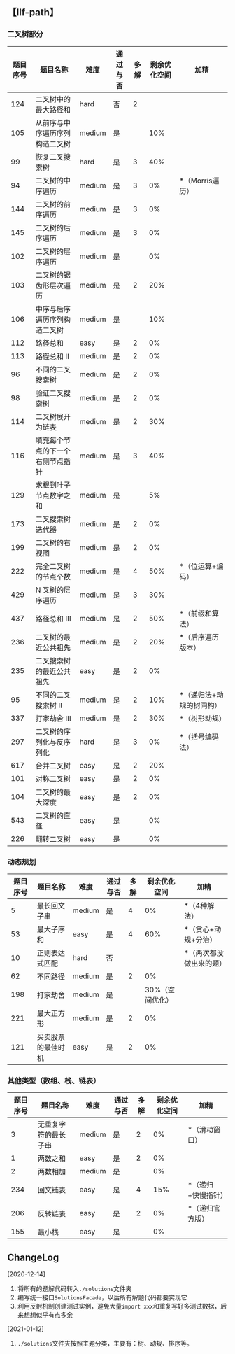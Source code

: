 ## 【llf-path】

### 二叉树部分

| 题目序号 | 题目名称 | 难度 | 通过与否 | 多解 | 剩余优化空间 | 加精 |
| -- | -- | -- | -- | -- | -- | -- | 
| 124 | 二叉树中的最大路径和 | hard | 否 | 2 | |  |
| 105 | 从前序与中序遍历序列构造二叉树 | medium | 是 | | 10% | |
| 99 |  恢复二叉搜索树 | hard | 是 | 3 | 40% | |
| 94 | 二叉树的中序遍历 | medium | 是 | 3 | 0% | *（Morris遍历） |
| 144 | 二叉树的前序遍历 | medium | 是 | 3 | 0% | |
| 145 | 二叉树的后序遍历 | medium | 是 | 3 | 0% | | 
| 102 | 二叉树的层序遍历 | medium | 是 |  | 0% | |
| 103 | 二叉树的锯齿形层次遍历 | medium | 是 | 2 | 20% |  |
| 106 | 中序与后序遍历序列构造二叉树 | medium | 是 |  | 10% | |
| 112 | 路径总和 | easy | 是 | 2 | 0% | |
| 113 | 路径总和 II | medium | 是 | 2 | 0% | |
| 96 | 不同的二叉搜索树 | medium | 是 | 2 | 0% | |
| 98 | 验证二叉搜索树 | medium | 是 | 2 | 0% |  |
| 114 | 二叉树展开为链表 | medium | 是 | 2 | 30% |  |
| 116 | 填充每个节点的下一个右侧节点指针 | medium | 是 | 3 | 40% | |
| 129 | 求根到叶子节点数字之和 | medium | 是 |  | 5% | |
| 173 | 二叉搜索树迭代器 | medium | 是 | 2 | 0% | |
| 199 | 二叉树的右视图 | medium | 是 | 2 | 0% | |
| 222 | 完全二叉树的节点个数 | medium | 是 | 4 | 50% | *（位运算+编码） |
| 429 | N 叉树的层序遍历 | medium | 是 | 3 | 30% | |
| 437 | 路径总和 III | medium | 是 | 2 | 50% | *（前缀和算法） |
| 236 | 二叉树的最近公共祖先 | medium | 是 | 2 | 20% | *（后序遍历版本） |
| 235 | 二叉搜索树的最近公共祖先 | easy | 是 | 2 | 0% | |
| 95 | 不同的二叉搜索树 II | medium | 是 | 2 | 10% | *（递归法+动规的树同构） |
| 337 | 打家劫舍 III | medium | 是 | 2 | 30% | *（树形动规） |
| 297 | 二叉树的序列化与反序列化 | hard | 是 | 3 | 0% |  *（括号编码法） |
| 617 | 合并二叉树 | easy | 是 | 2 | 20% | |
| 101 | 对称二叉树 | easy | 是 | 2 | 0% | | 
| 104 | 二叉树的最大深度| easy | 是 | 2 | 0% | |
| 543 | 二叉树的直径 | easy | 是 | | 0% | |
| 226 | 翻转二叉树 | easy | 是 | | 0% | | 

### 动态规划

| 题目序号 | 题目名称 | 难度 | 通过与否 | 多解 | 剩余优化空间 | 加精 |
| -- | -- | -- | -- | -- | -- | -- | 
| 5 | 最长回文子串 | medium | 是 | 4 | 0% | *（4种解法） |
| 53 | 最大子序和 | easy | 是 | 4 | 60% | *（贪心+动规+分治）|
| 10 | 正则表达式匹配 | hard | 否 |  |  | *（两次都没做出来的题）|
| 62 | 不同路径 | medium | 是 | 2 | 0% | |
| 198 | 打家劫舍 | medium | 是 | | 30%（空间优化） | |
| 221 | 最大正方形 | medium | 是 | 2 | 0% | |
| 121 | 买卖股票的最佳时机 | easy | 是 | 2 | 0% | |

### 其他类型（数组、栈、链表）
| 题目序号 | 题目名称 | 难度 | 通过与否 | 多解 | 剩余优化空间 | 加精 |
| -- | -- | -- | -- | -- | -- | -- | 
| 3 | 无重复字符的最长子串 | medium | 是 | 2 | 0% | *（滑动窗口）|
| 1 | 两数之和 | easy | 是 | 2 | 0% | | 
| 2 | 两数相加 | medium | 是 |  | 0% | |
| 234 | 回文链表 | easy | 是 | 4 | 15% | *（递归+快慢指针） |
| 206 | 反转链表 | easy | 是 | 2 | 0% | *（递归官方版） |
| 155 | 最小栈 | easy | 是 |  | 0% | | 


## ChangeLog

[2020-12-14] 
1. 将所有的题解代码转入`./solutions`文件夹
2. 编写统一接口`SolutionsFacade`，以后所有解题代码都要实现它
3. 利用反射机制创建测试实例，避免大量`import xxx`和重复写好多测试数据，后来想想似乎有点多余

[2021-01-12] 
1. `./solutions`文件夹按照主题分类，主要有：树、动规、排序等。